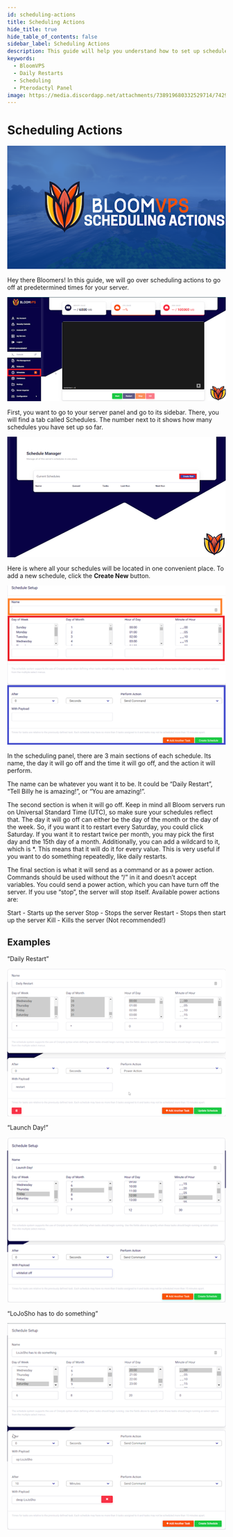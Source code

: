 ```yaml
---
id: scheduling-actions
title: Scheduling Actions
hide_title: true
hide_table_of_contents: false
sidebar_label: Scheduling Actions
description: This guide will help you understand how to set up schedules, like daily restarts using the pterodactyl panel.
keywords:
  - BloomVPS
  - Daily Restarts
  - Scheduling
  - Pterodactyl Panel
image: https://media.discordapp.net/attachments/738919680332529714/742944515513385060/fIrk0CBBQH9dEuHoPwkojXlgNO-ru7Jzy9kfK911iOagw4yKpYGKhpTX8Zj0mjxZ_wCf80PGxx4uvvxY9kAu7UBCm7NOwG1ZfmBZ.png
---
```

# Scheduling Actions
![BloomVPS Scheduling Actions](../static/img/scheduling-actions/scheduling-actions1.png)

Hey there Bloomers! In this guide, we will go over scheduling actions to go off at predetermined times for your server. 

![BloomVPS Scheduling Actions](../static/img/scheduling-actions/scheduling-actions2.png)

First, you want to go to your server panel and go to its sidebar. There, you will find a tab called Schedules. The number next to it shows how many schedules you have set up so far. 

![BloomVPS Scheduling Actions](../static/img/scheduling-actions/scheduling-actions3.png)

Here is where all your schedules will be located in one convenient place. To add a new schedule, click the **Create New** button.

![BloomVPS Scheduling Actions](../static/img/scheduling-actions/scheduling-actions4.png)

In the scheduling panel, there are 3 main sections of each schedule. Its name, the day it will go off and the time it will go off, and the action it will perform.

The name can be whatever you want it to be. It could be “Daily Restart”, “Tell Billy he is amazing!”, or “You are amazing!”.

The second section is when it will go off. Keep in mind all Bloom servers run on Universal Standard Time (UTC), so make sure your schedules reflect that. The day it will go off can either be the day of the month or the day of the week. So, if you want it to restart every Saturday, you could click Saturday. If you want it to restart twice per month, you may pick the first day and the 15th day of a month. Additionally, you can add a wildcard to it, which is *. This means that it will do it for every value. This is very useful if you want to do something repeatedly, like daily restarts.

The final section is what it will send as a command or as a power action. Commands should be used without the “/” in it and doesn’t accept variables. You could send a power action, which you can have turn off the server. If you use “stop”, the server will stop itself. Available power actions are:

Start - Starts up the server
Stop - Stops the server
Restart - Stops then start up the server
Kill - Kills the server (Not recommended!)

## Examples

“Daily Restart”

![BloomVPS Scheduling Actions](../static/img/scheduling-actions/scheduling-actions5.png)

“Launch Day!”

![BloomVPS Scheduling Actions](../static/img/scheduling-actions/scheduling-actions6.png)

“LoJoSho has to do something”

![BloomVPS Scheduling Actions](../static/img/scheduling-actions/scheduling-actions7.png)